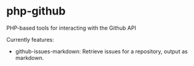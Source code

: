 php-github
==========

PHP-based tools for interacting with the Github API

Currently features:

* github-issues-markdown: Retrieve issues for a repository, output as markdown.
